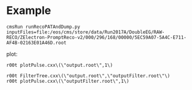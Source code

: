 Example
====

    cmsRun runRecoPATAndDump.py  inputFiles=file:/eos/cms/store/data/Run2017A/DoubleEG/RAW-RECO/ZElectron-PromptReco-v2/000/296/168/00000/5EC59A07-5A4C-E711-AF4B-02163E01A46D.root
    
plot:

    r00t plotPulse.cxx\(\"output.root\",1\)

    r00t FilterTree.cxx\(\"output.root\",\"outputFilter.root\"\)
    r00t plotPulse.cxx\(\"outputFilter.root\",1\)

    

